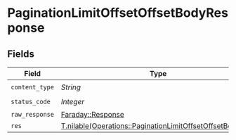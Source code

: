 # PaginationLimitOffsetOffsetBodyResponse


## Fields

| Field                                                                                                                      | Type                                                                                                                       | Required                                                                                                                   | Description                                                                                                                |
| -------------------------------------------------------------------------------------------------------------------------- | -------------------------------------------------------------------------------------------------------------------------- | -------------------------------------------------------------------------------------------------------------------------- | -------------------------------------------------------------------------------------------------------------------------- |
| `content_type`                                                                                                             | *String*                                                                                                                   | :heavy_check_mark:                                                                                                         | N/A                                                                                                                        |
| `status_code`                                                                                                              | *Integer*                                                                                                                  | :heavy_check_mark:                                                                                                         | N/A                                                                                                                        |
| `raw_response`                                                                                                             | [Faraday::Response](https://www.rubydoc.info/gems/faraday/Faraday/Response)                                                | :heavy_minus_sign:                                                                                                         | N/A                                                                                                                        |
| `res`                                                                                                                      | [T.nilable(Operations::PaginationLimitOffsetOffsetBodyRes)](../../models/operations/paginationlimitoffsetoffsetbodyres.md) | :heavy_minus_sign:                                                                                                         | OK                                                                                                                         |